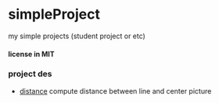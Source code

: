 # simpleProject
my simple projects (student project or etc)
#### license in MIT
### project des
* [distance](https://github.com/vahidtwo/simpleProject/tree/master/distance) compute distance between line and center picture
